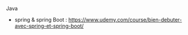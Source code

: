 Java

- spring & spring Boot : https://www.udemy.com/course/bien-debuter-avec-spring-et-spring-boot/
